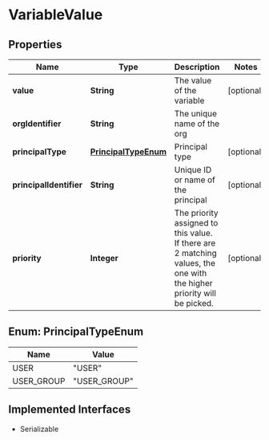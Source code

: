 

# VariableValue


## Properties

| Name | Type | Description | Notes |
|------------ | ------------- | ------------- | -------------|
|**value** | **String** | The value of the variable |  [optional] |
|**orgIdentifier** | **String** | The unique name of the org |  |
|**principalType** | [**PrincipalTypeEnum**](#PrincipalTypeEnum) | Principal type |  [optional] |
|**principalIdentifier** | **String** | Unique ID or name of the principal |  [optional] |
|**priority** | **Integer** | The priority assigned to this value. If there are 2 matching values, the one with the higher priority will be picked. |  [optional] |



## Enum: PrincipalTypeEnum

| Name | Value |
|---- | -----|
| USER | &quot;USER&quot; |
| USER_GROUP | &quot;USER_GROUP&quot; |


## Implemented Interfaces

* Serializable


